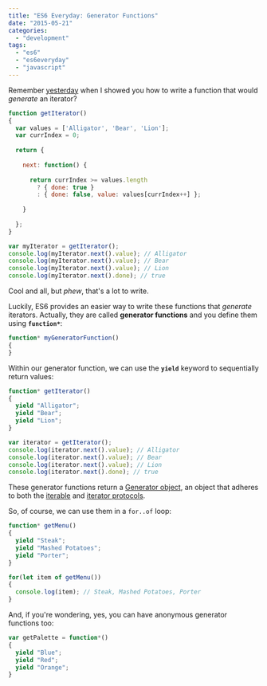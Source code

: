 ```yaml
---
title: "ES6 Everyday: Generator Functions"
date: "2015-05-21"
categories: 
  - "development"
tags: 
  - "es6"
  - "es6everyday"
  - "javascript"
---
```


Remember [yesterday](http://www.loganfranken.com/blog/886/es6-everyday-the-iterator-protocol/) when I showed you how to write a function that would _generate_ an iterator?

```javascript
function getIterator()
{
  var values = ['Alligator', 'Bear', 'Lion'];
  var currIndex = 0;
  
  return {
    
    next: function() {
      
      return currIndex >= values.length
        ? { done: true }
      	: { done: false, value: values[currIndex++] };
      
    }
    
  };
}

var myIterator = getIterator();
console.log(myIterator.next().value); // Alligator
console.log(myIterator.next().value); // Bear
console.log(myIterator.next().value); // Lion
console.log(myIterator.next().done); // true
```

Cool and all, but _phew_, that's a lot to write.

Luckily, ES6 provides an easier way to write these functions that _generate_ iterators. Actually, they are called **generator functions** and you define them using **`function*`**:

```javascript
function* myGeneratorFunction()
{
}
```

Within our generator function, we can use the **`yield`** keyword to sequentially return values:

```javascript
function* getIterator()
{
  yield "Alligator";
  yield "Bear";
  yield "Lion";
}

var iterator = getIterator();
console.log(iterator.next().value); // Alligator
console.log(iterator.next().value); // Bear
console.log(iterator.next().value); // Lion
console.log(iterator.next().done); // true
```

These generator functions return a [Generator object](https://developer.mozilla.org/en-US/docs/Web/JavaScript/Reference/Global_Objects/Generator), an object that adheres to both the [iterable](http://www.loganfranken.com/blog/884/es6-everyday-for-of-loops-and-the-iterable-protocol/) and [iterator protocols](http://www.loganfranken.com/blog/886/es6-everyday-the-iterator-protocol/).

So, of course, we can use them in a `for..of` loop:

```javascript
function* getMenu()
{
  yield "Steak";
  yield "Mashed Potatoes";
  yield "Porter";
}

for(let item of getMenu())
{
  console.log(item); // Steak, Mashed Potatoes, Porter
}
```

And, if you're wondering, yes, you can have anonymous generator functions too:

```javascript
var getPalette = function*()
{
  yield "Blue";
  yield "Red";
  yield "Orange";
}
```

